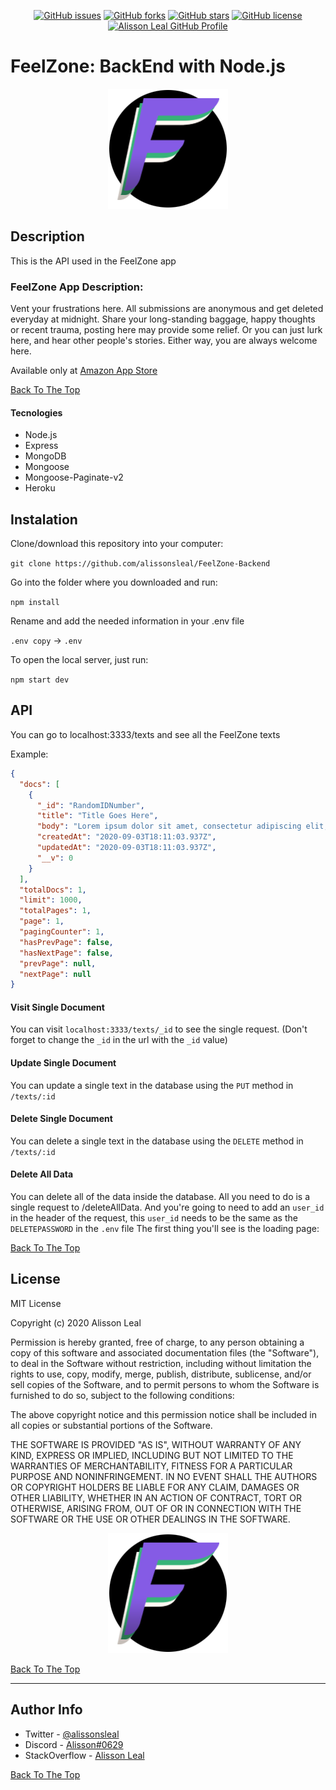 <p align="center">
    <a href="https://github.com/Alissonsleal/FeelZone-Backend/issues"><img alt="GitHub issues" src="https://img.shields.io/github/issues/Alissonsleal/FeelZone-Backend?color=sucess&style=flat-square"></a>
    <a href="https://github.com/Alissonsleal/FeelZone-Backend/network"><img alt="GitHub forks" src="https://img.shields.io/github/forks/Alissonsleal/FeelZone-Backend?color=sucess&style=flat-square"></a>
    <a href="https://github.com/Alissonsleal/FeelZone-Backend/stargazers"><img alt="GitHub stars" src="https://img.shields.io/github/stars/Alissonsleal/FeelZone-Backend?color=sucess&style=flat-square"></a>
    <a href="https://github.com/Alissonsleal/FeelZone-Backend/blob/master/LICENSE"><img alt="GitHub license" src="https://img.shields.io/github/license/Alissonsleal/FeelZone-Backend?color=sucess&style=flat-square"></a>
    <a href="https://github.com/Alissonsleal/"><img alt="Alisson Leal GitHub Profile" src="https://img.shields.io/badge/made%20by-Alisson%20Leal-sucess?style=flat-square&logo=appveyor"></a>
</p>

# FeelZone: BackEnd with Node.js

<p align="center">
<img src="https://raw.githubusercontent.com/Alissonsleal/FeelZone/master/assets/icon.png" alt="FeelZone Logo">
</p>

## Description

This is the API used in the FeelZone app

### FeelZone App Description:

Vent your frustrations here. All submissions are anonymous and get deleted everyday at midnight. Share your long-standing baggage, happy thoughts or recent trauma, posting here may provide some relief. Or you can just lurk here, and hear other people's stories. Either way, you are always welcome here.

Available only at [Amazon App Store](https://www.amazon.com.br/dp/B08GL4NNXW/)

[Back To The Top](#Description)

#### Tecnologies

- Node.js
- Express
- MongoDB
- Mongoose
- Mongoose-Paginate-v2
- Heroku

## Instalation

Clone/download this repository into your computer:

`git clone https://github.com/alissonsleal/FeelZone-Backend`

Go into the folder where you downloaded and run:

`npm install`

Rename and add the needed information in your .env file

`.env copy` -> `.env`

To open the local server, just run:

`npm start dev`

## API

You can go to localhost:3333/texts and see all the FeelZone texts

Example:

```json
{
  "docs": [
    {
      "_id": "RandomIDNumber",
      "title": "Title Goes Here",
      "body": "Lorem ipsum dolor sit amet, consectetur adipiscing elit, sed do eiusmod tempor incididunt ut labore et dolor sit amet.",
      "createdAt": "2020-09-03T18:11:03.937Z",
      "updatedAt": "2020-09-03T18:11:03.937Z",
      "__v": 0
    }
  ],
  "totalDocs": 1,
  "limit": 1000,
  "totalPages": 1,
  "page": 1,
  "pagingCounter": 1,
  "hasPrevPage": false,
  "hasNextPage": false,
  "prevPage": null,
  "nextPage": null
}
```

#### Visit Single Document

You can visit `localhost:3333/texts/_id` to see the single request.
(Don't forget to change the `_id` in the url with the `_id` value)

#### Update Single Document

You can update a single text in the database using the `PUT` method in `/texts/:id`

#### Delete Single Document

You can delete a single text in the database using the `DELETE` method in `/texts/:id`

#### Delete All Data

You can delete all of the data inside the database. All you need to do is a single request to /deleteAllData. And you're going to need to add an `user_id` in the header of the request, this `user_id` needs to be the same as the `DELETEPASSWORD` in the `.env` file
The first thing you'll see is the loading page:

[Back To The Top](#Description)

## License

MIT License

Copyright (c) 2020 Alisson Leal

Permission is hereby granted, free of charge, to any person obtaining a copy
of this software and associated documentation files (the "Software"), to deal
in the Software without restriction, including without limitation the rights
to use, copy, modify, merge, publish, distribute, sublicense, and/or sell
copies of the Software, and to permit persons to whom the Software is
furnished to do so, subject to the following conditions:

The above copyright notice and this permission notice shall be included in all
copies or substantial portions of the Software.

THE SOFTWARE IS PROVIDED "AS IS", WITHOUT WARRANTY OF ANY KIND, EXPRESS OR
IMPLIED, INCLUDING BUT NOT LIMITED TO THE WARRANTIES OF MERCHANTABILITY,
FITNESS FOR A PARTICULAR PURPOSE AND NONINFRINGEMENT. IN NO EVENT SHALL THE AUTHORS OR COPYRIGHT HOLDERS BE LIABLE FOR ANY CLAIM, DAMAGES OR OTHER LIABILITY, WHETHER IN AN ACTION OF CONTRACT, TORT OR OTHERWISE, ARISING FROM, OUT OF OR IN CONNECTION WITH THE SOFTWARE OR THE USE OR OTHER DEALINGS IN THE SOFTWARE.

<p align="center">
<img src="https://raw.githubusercontent.com/Alissonsleal/FeelZone/master/assets/icon.png" alt="FeelZone Logo">
</p>

[Back To The Top](#Description)

---

## Author Info

- Twitter - [@alissonsleal](https://twitter.com/alissonsleal)
- Discord - [Alisson#0629](https://discord.com/)
- StackOverflow - [Alisson Leal](https://stackoverflow.com/users/14122260/alisson-leal)

[Back To The Top](#Description)
